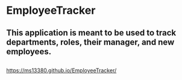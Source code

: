 # EmployeeTracker
##
## This application is meant to be used to track departments, roles, their manager, and new employees.
##
https://ms13380.github.io/EmployeeTracker/
